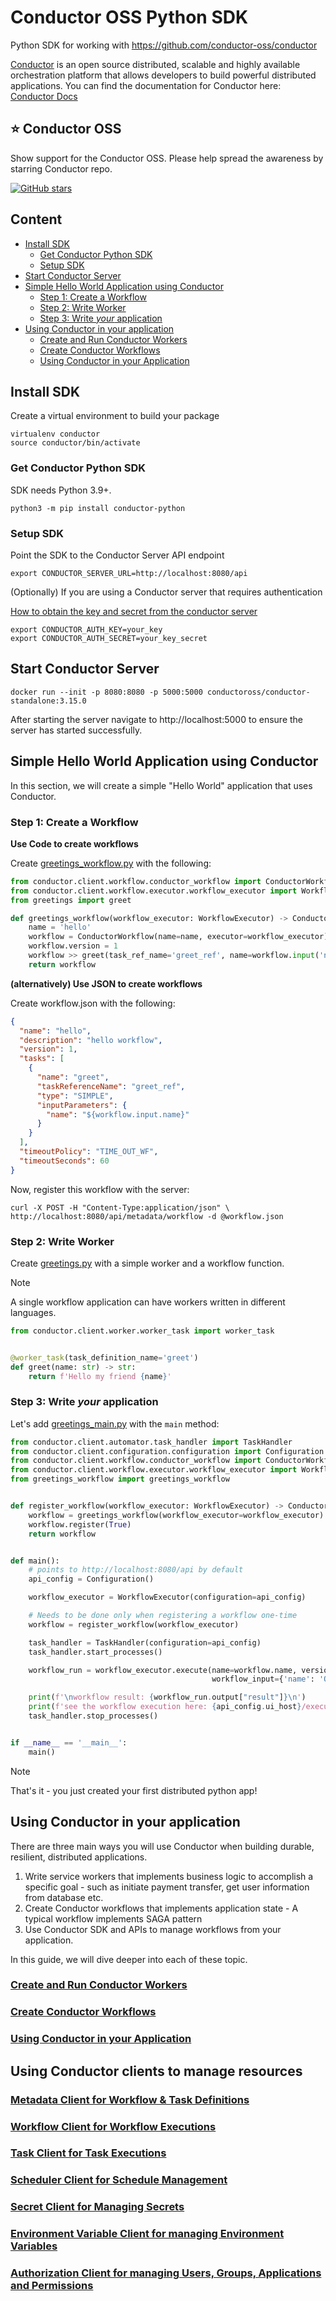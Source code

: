 # Conductor OSS Python SDK
Python SDK for working with https://github.com/conductor-oss/conductor

[Conductor](https://www.conductor-oss.org/) is an open source distributed, scalable and highly available 
orchestration platform that allows developers to build powerful distributed applications.
You can find the documentation for Conductor here: [Conductor Docs](https://orkes.io/content)

## ⭐ Conductor OSS
Show support for the Conductor OSS.  Please help spread the awareness by starring Conductor repo.

[![GitHub stars](https://img.shields.io/github/stars/conductor-oss/conductor.svg?style=social&label=Star&maxAge=)](https://GitHub.com/conductor-oss/conductor/)

## Content

<!-- START doctoc generated TOC please keep comment here to allow auto update -->
<!-- DON'T EDIT THIS SECTION, INSTEAD RE-RUN doctoc TO UPDATE -->

- [Install SDK](#install-sdk)
  - [Get Conductor Python SDK](#get-conductor-python-sdk)
  - [Setup SDK](#setup-sdk)
- [Start Conductor Server](#start-conductor-server)
- [Simple Hello World Application using Conductor](#simple-hello-world-application-using-conductor)
  - [Step 1: Create a Workflow](#step-1-create-a-workflow)
  - [Step 2: Write Worker](#step-2-write-worker)
  - [Step 3: Write _your_ application](#step-3-write-_your_-application)
- [Using Conductor in your application](#using-conductor-in-your-application)
  - [Create and Run Conductor Workers](#create-and-run-conductor-workers)
  - [Create Conductor Workflows](#create-conductor-workflows)
  - [Using Conductor in your Application](#using-conductor-in-your-application)

<!-- END doctoc generated TOC please keep comment here to allow auto update -->

## Install SDK
Create a virtual environment to build your package
```shell
virtualenv conductor
source conductor/bin/activate
```

### Get Conductor Python SDK

SDK needs Python 3.9+.

```shell
python3 -m pip install conductor-python
```
### Setup SDK

Point the SDK to the Conductor Server API endpoint
```shell
export CONDUCTOR_SERVER_URL=http://localhost:8080/api
```
(Optionally) If you are using a Conductor server that requires authentication

[How to obtain the key and secret from the conductor server
](https://orkes.io/content/docs/getting-started/concepts/access-control)


```shell
export CONDUCTOR_AUTH_KEY=your_key
export CONDUCTOR_AUTH_SECRET=your_key_secret
```

## Start Conductor Server
```shell
docker run --init -p 8080:8080 -p 5000:5000 conductoross/conductor-standalone:3.15.0
```
After starting the server navigate to http://localhost:5000 to ensure the server has started successfully.

## Simple Hello World Application using Conductor
In this section, we will create a simple "Hello World" application that uses Conductor. 

### Step 1: Create a Workflow

**Use Code to create workflows**

Create [greetings_workflow.py](examples/greetings_workflow.py) with the following:
```python
from conductor.client.workflow.conductor_workflow import ConductorWorkflow
from conductor.client.workflow.executor.workflow_executor import WorkflowExecutor
from greetings import greet

def greetings_workflow(workflow_executor: WorkflowExecutor) -> ConductorWorkflow:
    name = 'hello'
    workflow = ConductorWorkflow(name=name, executor=workflow_executor)
    workflow.version = 1
    workflow >> greet(task_ref_name='greet_ref', name=workflow.input('name'))
    return workflow


```

**(alternatively) Use JSON to create workflows**

Create workflow.json with the following:
```json
{
  "name": "hello",
  "description": "hello workflow",
  "version": 1,
  "tasks": [
    {
      "name": "greet",
      "taskReferenceName": "greet_ref",
      "type": "SIMPLE",
      "inputParameters": {
        "name": "${workflow.input.name}"
      }
    }
  ],
  "timeoutPolicy": "TIME_OUT_WF",
  "timeoutSeconds": 60
}
```
Now, register this workflow with the server:
```shell
curl -X POST -H "Content-Type:application/json" \
http://localhost:8080/api/metadata/workflow -d @workflow.json
```

### Step 2: Write Worker

Create [greetings.py](examples/greetings.py) with a simple worker and a workflow function.

> [!note]
> A single workflow application can have workers written in different languages.

```python
from conductor.client.worker.worker_task import worker_task


@worker_task(task_definition_name='greet')
def greet(name: str) -> str:
    return f'Hello my friend {name}'

```

### Step 3: Write _your_ application

Let's add [greetings_main.py](examples/greetings_main.py) with the `main` method:

```python
from conductor.client.automator.task_handler import TaskHandler
from conductor.client.configuration.configuration import Configuration
from conductor.client.workflow.conductor_workflow import ConductorWorkflow
from conductor.client.workflow.executor.workflow_executor import WorkflowExecutor
from greetings_workflow import greetings_workflow


def register_workflow(workflow_executor: WorkflowExecutor) -> ConductorWorkflow:
    workflow = greetings_workflow(workflow_executor=workflow_executor)
    workflow.register(True)
    return workflow


def main():
    # points to http://localhost:8080/api by default
    api_config = Configuration()

    workflow_executor = WorkflowExecutor(configuration=api_config)

    # Needs to be done only when registering a workflow one-time
    workflow = register_workflow(workflow_executor)

    task_handler = TaskHandler(configuration=api_config)
    task_handler.start_processes()

    workflow_run = workflow_executor.execute(name=workflow.name, version=workflow.version,
                                             workflow_input={'name': 'Orkes'})

    print(f'\nworkflow result: {workflow_run.output["result"]}\n')
    print(f'see the workflow execution here: {api_config.ui_host}/execution/{workflow_run.workflow_id}\n')
    task_handler.stop_processes()


if __name__ == '__main__':
    main()
```

> [!NOTE]
> That's it - you just created your first distributed python app!
> 

## Using Conductor in your application
There are three main ways you will use Conductor when building durable, resilient, distributed applications.
1. Write service workers that implements business logic to accomplish a specific goal - such as initiate payment transfer, get user information from database etc. 
2. Create Conductor workflows that implements application state - A typical workflow implements SAGA pattern
3. Use Conductor SDK and APIs to manage workflows from your application.

In this guide, we will dive deeper into each of these topic.

### [Create and Run Conductor Workers](workers.md)
### [Create Conductor Workflows](workflows.md)
### [Using Conductor in your Application](conductor_apps.md)


## Using Conductor clients to manage resources
### [Metadata Client for Workflow & Task Definitions](docs/metadata/README.md)
### [Workflow Client for Workflow Executions](docs/workflow/README.md)
### [Task Client for Task Executions](docs/task/README.md)
### [Scheduler Client for Schedule Management](docs/schedule/README.md)
### [Secret Client for Managing Secrets](docs/secret/README.md)
### [Environment Variable Client for managing Environment Variables](docs/env_variable/README.md)
### [Authorization Client for managing Users, Groups, Applications and Permissions](docs/authorization/README.md)
